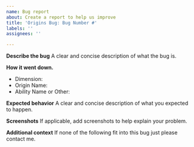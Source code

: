 ```yaml
---
name: Bug report
about: Create a report to help us improve
title: 'Origins Bug: Bug Number #'
labels: ''
assignees: ''

---
```


**Describe the bug**
A clear and concise description of what the bug is.

**How it went down.**
 - Dimension: 
 - Origin Name: 
 - Ability Name or Other:

**Expected behavior**
A clear and concise description of what you expected to happen.

**Screenshots**
If applicable, add screenshots to help explain your problem.

**Additional context**
If none of the following fit into this bug just please contact me.
